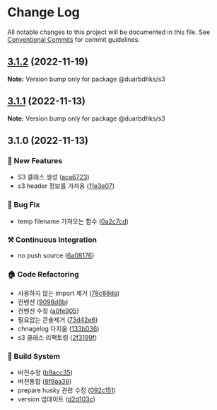 # Change Log

All notable changes to this project will be documented in this file.
See [Conventional Commits](https://conventionalcommits.org) for commit guidelines.

## [3.1.2](https://github.com/duarbdhks/monorepo-lerna/compare/v0.0.2...v3.1.2) (2022-11-19)

**Note:** Version bump only for package @duarbdhks/s3





## [3.1.1](https://github.com/duarbdhks/monorepo-lerna/compare/v3.1.0...v3.1.1) (2022-11-13)

**Note:** Version bump only for package @duarbdhks/s3





## 3.1.0 (2022-11-13)


### :rocket: New Features

* S3 클래스 생성 ([aca6723](https://github.com/duarbdhks/monorepo-lerna/commit/aca67235198ede72854c9e5853a6c3803c9c6429))
* s3 header 정보를 가져옴 ([11e3e07](https://github.com/duarbdhks/monorepo-lerna/commit/11e3e07a387f55db844f4c9d2f255b247d6c7170))


### :bug: Bug Fix

* temp filename 가져오는 함수 ([0a2c7cd](https://github.com/duarbdhks/monorepo-lerna/commit/0a2c7cd66af8c48bcf86c4194dafe53c437b3bc9))


### :hammer_and_pick: Continuous Integration

* no push source ([6a08176](https://github.com/duarbdhks/monorepo-lerna/commit/6a08176d860756701bb8af72d7258605e059b172))


### :house: Code Refactoring

* 사용하지 않는 import 제거 ([78c88da](https://github.com/duarbdhks/monorepo-lerna/commit/78c88da9dc1541f30228840f96bcc603c9db779b))
* 컨벤션 ([9098d8b](https://github.com/duarbdhks/monorepo-lerna/commit/9098d8b87415fd3cb3aaac06dee2b964fdbc0267))
* 컨벤션 수정 ([a0fe905](https://github.com/duarbdhks/monorepo-lerna/commit/a0fe9053befce5bfdb7e5ba8e56072a87b0d179c))
* 필요없는 콘솔제거 ([73d42e6](https://github.com/duarbdhks/monorepo-lerna/commit/73d42e6787c1ce9d72aa80b49e41b5fe6fe8eb99))
* chnagelog 다지움 ([133b036](https://github.com/duarbdhks/monorepo-lerna/commit/133b0362992b94705b660365da7913e4009775e2))
* s3 클래스 리팩토링 ([2f3199f](https://github.com/duarbdhks/monorepo-lerna/commit/2f3199fa8d839841dfb6434a0b24c45382c24660))


### :hammer: Build System

* 버전수정 ([b9acc35](https://github.com/duarbdhks/monorepo-lerna/commit/b9acc357d6dada6da442c8e160f952ee6b5f231a))
* 버전통합 ([8f9aa38](https://github.com/duarbdhks/monorepo-lerna/commit/8f9aa38a0c672f02dc791a1b6b2560b5dd662bfa))
* prepare husky 관련 수정 ([092c151](https://github.com/duarbdhks/monorepo-lerna/commit/092c1517bb5e3175305bbde3c5964b07c6ecac0c))
* version 업데이트 ([d2d103c](https://github.com/duarbdhks/monorepo-lerna/commit/d2d103cd7f1a06b4808f01200dc0b9ff6f7b3a15))
